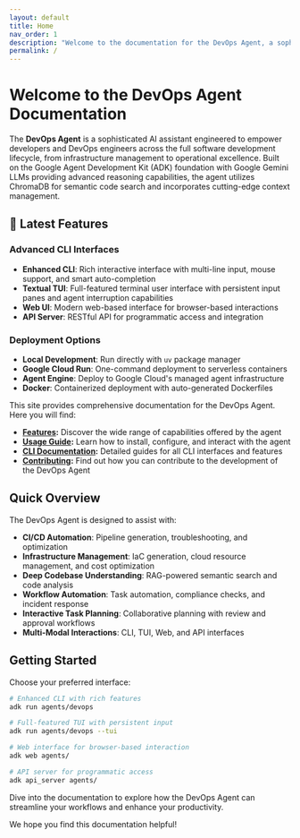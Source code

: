 ```yaml
---
layout: default
title: Home
nav_order: 1
description: "Welcome to the documentation for the DevOps Agent, a sophisticated AI assistant for developers and DevOps engineers."
permalink: /
---
```


# Welcome to the DevOps Agent Documentation

The **DevOps Agent** is a sophisticated AI assistant engineered to empower developers and DevOps engineers across the full software development lifecycle, from infrastructure management to operational excellence. Built on the Google Agent Development Kit (ADK) foundation with Google Gemini LLMs providing advanced reasoning capabilities, the agent utilizes ChromaDB for semantic code search and incorporates cutting-edge context management.

## 🚀 Latest Features

### Advanced CLI Interfaces
- **Enhanced CLI**: Rich interactive interface with multi-line input, mouse support, and smart auto-completion
- **Textual TUI**: Full-featured terminal user interface with persistent input panes and agent interruption capabilities
- **Web UI**: Modern web-based interface for browser-based interactions
- **API Server**: RESTful API for programmatic access and integration

### Deployment Options
- **Local Development**: Run directly with `uv` package manager
- **Google Cloud Run**: One-command deployment to serverless containers
- **Agent Engine**: Deploy to Google Cloud's managed agent infrastructure
- **Docker**: Containerized deployment with auto-generated Dockerfiles

This site provides comprehensive documentation for the DevOps Agent. Here you will find:

- **[Features](./features.md):** Discover the wide range of capabilities offered by the agent
- **[Usage Guide](./usage.md):** Learn how to install, configure, and interact with the agent
- **[CLI Documentation](./cli/):** Detailed guides for all CLI interfaces and features
- **[Contributing](./contributing.md):** Find out how you can contribute to the development of the DevOps Agent

## Quick Overview

The DevOps Agent is designed to assist with:
- **CI/CD Automation**: Pipeline generation, troubleshooting, and optimization
- **Infrastructure Management**: IaC generation, cloud resource management, and cost optimization
- **Deep Codebase Understanding**: RAG-powered semantic search and code analysis
- **Workflow Automation**: Task automation, compliance checks, and incident response
- **Interactive Task Planning**: Collaborative planning with review and approval workflows
- **Multi-Modal Interactions**: CLI, TUI, Web, and API interfaces

## Getting Started

Choose your preferred interface:

```bash
# Enhanced CLI with rich features
adk run agents/devops

# Full-featured TUI with persistent input
adk run agents/devops --tui

# Web interface for browser-based interaction
adk web agents/

# API server for programmatic access
adk api_server agents/
```

Dive into the documentation to explore how the DevOps Agent can streamline your workflows and enhance your productivity.

We hope you find this documentation helpful!

